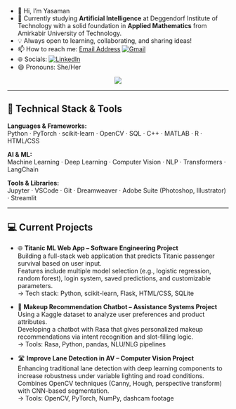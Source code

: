 - 👋 Hi, I’m Yasaman
- 🌱 Currently studying **Artificial Intelligence** at Deggendorf Institute of Technology with a solid foundation in **Applied Mathematics** from Amirkabir University of Technology.
- 💡 Always open to learning, collaborating, and sharing ideas!
- 📫 How to reach me: [Email Address](yasaman.hoseyni@gmail.com) [![Gmail](https://img.shields.io/badge/Gmail-D14836?style=for-the-badge&logo=gmail&logoColor=white)](yasaman.hoseyni@gmail.com)
- 🌐 Socials:
[![LinkedIn](https://img.shields.io/badge/LinkedIn-%230077B5.svg?logo=linkedin&logoColor=white)](https://www.linkedin.com/in/yaasaman-hosseini) 
- 😄 Pronouns: She/Her

<p align="center"><img src="https://github-readme-stats.vercel.app/api/top-langs/?username=Jazzzbot&size_weight=0.5&count_weight=0.5&layout=donut&theme=dark"></p>

---
## 🧠 Technical Stack & Tools

**Languages & Frameworks:**  
Python · PyTorch · scikit-learn · OpenCV · SQL · C++ · MATLAB · R · HTML/CSS  

**AI & ML:**  
Machine Learning · Deep Learning · Computer Vision · NLP · Transformers · LangChain  

**Tools & Libraries:**  
Jupyter · VSCode · Git · Dreamweaver · Adobe Suite (Photoshop, Illustrator) · Streamlit  

---

## 💻 Current Projects

- 🌐 **Titanic ML Web App – Software Engineering Project**  
  Building a full-stack web application that predicts Titanic passenger survival based on user input.  
  Features include multiple model selection (e.g., logistic regression, random forest), login system, saved predictions, and customizable parameters.  
  → Tech stack: Python, scikit-learn, Flask, HTML/CSS, SQLite

- 🤖 **Makeup Recommendation Chatbot – Assistance Systems Project**  
  Using a Kaggle dataset to analyze user preferences and product attributes.  
  Developing a chatbot with Rasa that gives personalized makeup recommendations via intent recognition and slot-filling logic.  
  → Tools: Rasa, Python, pandas, NLU/NLG pipelines

- 🛣️ **Improve Lane Detection in AV – Computer Vision Project**  
  Enhancing traditional lane detection with deep learning components to increase robustness under variable lighting and road conditions.  
  Combines OpenCV techniques (Canny, Hough, perspective transform) with CNN-based segmentation.  
  → Tools: OpenCV, PyTorch, NumPy, dashcam footage
